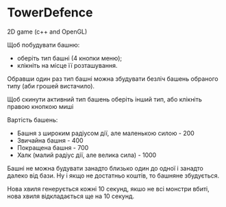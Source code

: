 # TowerDefence
2D game (c++ and OpenGL)

Щоб побудувати башню:
- оберіть тип башні (4 кнопки меню);
- клікніть на місце її розташування.

Обравши один раз тип башні можна збудувати безліч башень обраного типу (аби грошей вистачило).

Щоб скинути активний тип башень оберіть інший тип, або клікніть правою кнопкою миші

Вартість башень:
- Башня з широким радіусом дії, але маленькою силою - 200
- Звичайна башня - 400 
- Покращена башня - 700
- Халк (малий радіус дії, але велика сила) - 1000

Башні не можна будувати занадто близько один до одної і занадто далеко від бази. 
Ну і якщо не достатньо коштів, то башняне збудується.

Нова хвиля генерується кожні 10 секунд, якшо не всі монстри вбиті, нова хвиля відкладається ще на 10 секунд.
